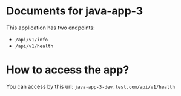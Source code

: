 # Documents for java-app-3

This application has two endpoints:
- `/api/v1/info` 
- `/api/v1/health` 

# How to access the app?

You can access by this url: `java-app-3-dev.test.com/api/v1/health` 
